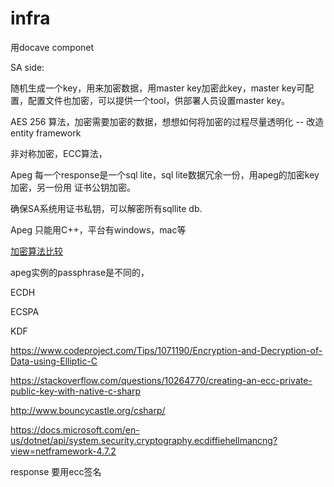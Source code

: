 # infra

用docave componet

SA side:

随机生成一个key，用来加密数据，用master key加密此key，master key可配置，配置文件也加密，可以提供一个tool，供部署人员设置master key。

AES 256 算法，加密需要加密的数据，想想如何将加密的过程尽量透明化 -- 改造entity framework

非对称加密，ECC算法，

Apeg 每一个response是一个sql lite，sql lite数据冗余一份，用apeg的加密key加密，另一份用 证书公钥加密。

确保SA系统用证书私钥，可以解密所有sqllite db.

Apeg 只能用C++，平台有windows，mac等


[加密算法比较](https://www.cnblogs.com/sunxuchu/p/5483956.html)

apeg实例的passphrase是不同的，

ECDH

ECSPA

KDF


https://www.codeproject.com/Tips/1071190/Encryption-and-Decryption-of-Data-using-Elliptic-C


https://stackoverflow.com/questions/10264770/creating-an-ecc-private-public-key-with-native-c-sharp

http://www.bouncycastle.org/csharp/

https://docs.microsoft.com/en-us/dotnet/api/system.security.cryptography.ecdiffiehellmancng?view=netframework-4.7.2

response 要用ecc签名




